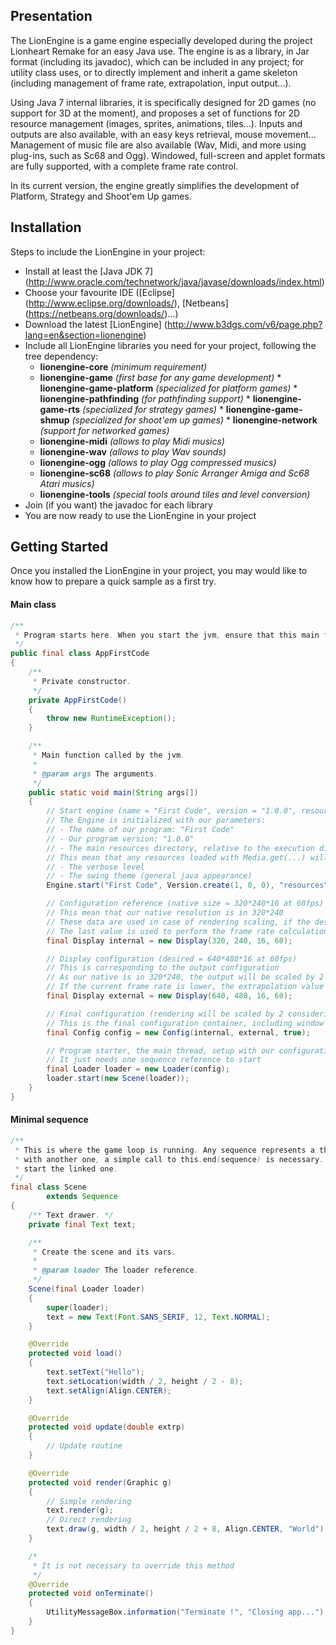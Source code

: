 ## Presentation

The LionEngine is a game engine especially developed during the project Lionheart Remake for an easy Java use. The engine is as a library, in Jar format (including its javadoc), which can be included in any project; for utility class uses, or to directly implement and inherit a game skeleton (including management of frame rate, extrapolation, input output...).

Using Java 7 internal libraries, it is specifically designed for 2D games (no support for 3D at the moment), and proposes a set of functions for 2D resource management (images, sprites, animations, tiles...). Inputs and outputs are also available, with an easy keys retrieval, mouse movement... Management of music file are also available (Wav, Midi, and more using plug-ins, such as Sc68 and Ogg). Windowed, full-screen and applet formats are fully supported, with a complete frame rate control.

In its current version, the engine greatly simplifies the development of Platform, Strategy and Shoot'em Up games.


## Installation

Steps to include the LionEngine in your project:

* Install at least the [Java JDK 7] (http://www.oracle.com/technetwork/java/javase/downloads/index.html)
* Choose your favourite IDE ([Eclipse] (http://www.eclipse.org/downloads/), [Netbeans] (https://netbeans.org/downloads/)...)
* Download the latest [LionEngine] (http://www.b3dgs.com/v6/page.php?lang=en&section=lionengine)
* Include all LionEngine libraries you need for your project, following the tree dependency:
  * __lionengine-core__ _(minimum requirement)_
  * __lionengine-game__ _(first base for any game development)_
        * __lionengine-game-platform__ _(specialized for platform games)_
        * __lionengine-pathfinding__ _(for pathfinding support)_
            * __lionengine-game-rts__ _(specialized for strategy games)_
        * __lionengine-game-shmup__ _(specialized for shoot'em up games)_
        * __lionengine-network__ _(support for networked games)_
  * __lionengine-midi__ _(allows to play Midi musics)_
  * __lionengine-wav__ _(allows to play Wav sounds)_
  * __lionengine-ogg__ _(allows to play Ogg compressed musics)_
  * __lionengine-sc68__ _(allows to play Sonic Arranger Amiga and Sc68 Atari musics)_
  * __lionengine-tools__ _(special tools around tiles and level conversion)_
* Join (if you want) the javadoc for each library
* You are now ready to use the LionEngine in your project


## Getting Started

Once you installed the LionEngine in your project, you may would like to know how to prepare a quick sample as a first try.

#### Main class
```java
/**
 * Program starts here. When you start the jvm, ensure that this main function is called.
 */
public final class AppFirstCode
{
    /**
     * Private constructor.
     */
    private AppFirstCode()
    {
        throw new RuntimeException();
    }

    /**
     * Main function called by the jvm.
     * 
     * @param args The arguments.
     */
    public static void main(String args[])
    {
        // Start engine (name = "First Code", version = "1.0.0", resources directory = "resources")
        // The Engine is initialized with our parameters:
        // - The name of our program: "First Code"
        // - Our program version: "1.0.0"
        // - The main resources directory, relative to the execution directory: ./resources/
        // This mean that any resources loaded with Media.get(...) will have this directory as prefix
        // - The verbose level
        // - The swing theme (general java appearance)
        Engine.start("First Code", Version.create(1, 0, 0), "resources", Verbose.CRITICAL, Theme.SYSTEM);

        // Configuration reference (native size = 320*240*16 at 60fps)
        // This mean that our native resolution is in 320*240
        // These data are used in case of rendering scaling, if the desired output is different
        // The last value is used to perform the frame rate calculation, corresponding to the native frame rate
        final Display internal = new Display(320, 240, 16, 60);

        // Display configuration (desired = 640*480*16 at 60fps)
        // This is corresponding to the output configuration
        // As our native is in 320*240, the output will be scaled by 2
        // If the current frame rate is lower, the extrapolation value will allow to compensate any data calculation
        final Display external = new Display(640, 480, 16, 60);

        // Final configuration (rendering will be scaled by 2 considering native and desired config)
        // This is the final configuration container, including window mode
        final Config config = new Config(internal, external, true);

        // Program starter, the main thread, setup with our configuration
        // It just needs one sequence reference to start
        final Loader loader = new Loader(config);
        loader.start(new Scene(loader));
    }
}
```

#### Minimal sequence
```java
/**
 * This is where the game loop is running. Any sequence represents a thread handled by the Loader. To link a sequence
 * with another one, a simple call to this.end(sequence) is necessary. This will terminate the current sequence, and
 * start the linked one.
 */
final class Scene
        extends Sequence
{
    /** Text drawer. */
    private final Text text;

    /**
     * Create the scene and its vars.
     * 
     * @param loader The loader reference.
     */
    Scene(final Loader loader)
    {
        super(loader);
        text = new Text(Font.SANS_SERIF, 12, Text.NORMAL);
    }

    @Override
    protected void load()
    {
        text.setText("Hello");
        text.setLocation(width / 2, height / 2 - 8);
        text.setAlign(Align.CENTER);
    }

    @Override
    protected void update(double extrp)
    {
        // Update routine
    }

    @Override
    protected void render(Graphic g)
    {
        // Simple rendering
        text.render(g);
        // Direct rendering
        text.draw(g, width / 2, height / 2 + 8, Align.CENTER, "World");
    }

    /*
     * It is not necessary to override this method
     */
    @Override
    protected void onTerminate()
    {
        UtilityMessageBox.information("Terminate !", "Closing app...");
    }
}
```
